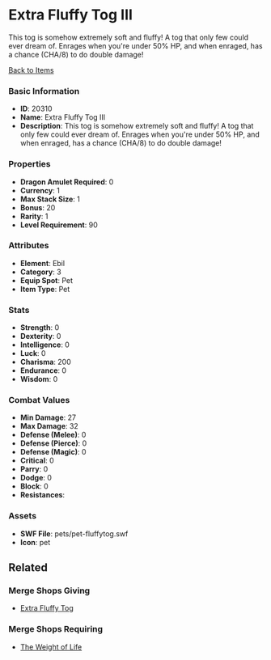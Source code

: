 # Extra Fluffy Tog III

This tog is somehow extremely soft and fluffy! A tog that only few could ever dream of. Enrages when you're under 50% HP, and when enraged, has a chance (CHA/8) to do double damage!

[Back to Items](../items.md)

### Basic Information

- **ID**: 20310
- **Name**: Extra Fluffy Tog III
- **Description**: This tog is somehow extremely soft and fluffy! A tog that only few could ever dream of. Enrages when you&#039;re under 50% HP, and when enraged, has a chance (CHA/8) to do double damage!

### Properties

- **Dragon Amulet Required**: 0
- **Currency**: 1
- **Max Stack Size**: 1
- **Bonus**: 20
- **Rarity**: 1
- **Level Requirement**: 90

### Attributes

- **Element**: Ebil
- **Category**: 3
- **Equip Spot**: Pet
- **Item Type**: Pet

### Stats

- **Strength**: 0
- **Dexterity**: 0
- **Intelligence**: 0
- **Luck**: 0
- **Charisma**: 200
- **Endurance**: 0
- **Wisdom**: 0

### Combat Values

- **Min Damage**: 27
- **Max Damage**: 32
- **Defense (Melee)**: 0
- **Defense (Pierce)**: 0
- **Defense (Magic)**: 0
- **Critical**: 0
- **Parry**: 0
- **Dodge**: 0
- **Block**: 0
- **Resistances**: 

### Assets

- **SWF File**: pets/pet-fluffytog.swf
- **Icon**: pet

## Related

### Merge Shops Giving

- [Extra Fluffy Tog](../merge-shops/348-extra-fluffy-tog.md)

### Merge Shops Requiring

- [The Weight of Life](../merge-shops/361-the-weight-of-life.md)

